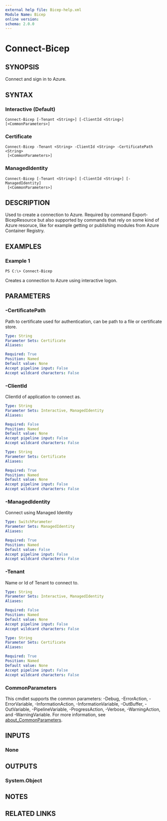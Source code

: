 ```yaml
---
external help file: Bicep-help.xml
Module Name: Bicep
online version:
schema: 2.0.0
---
```


# Connect-Bicep

## SYNOPSIS
Connect and sign in to Azure.

## SYNTAX

### Interactive (Default)
```
Connect-Bicep [-Tenant <String>] [-ClientId <String>] [<CommonParameters>]
```

### Certificate
```
Connect-Bicep -Tenant <String> -ClientId <String> -CertificatePath <String>
 [<CommonParameters>]
```

### ManagedIdentity
```
Connect-Bicep [-Tenant <String>] [-ClientId <String>] [-ManagedIdentity]
 [<CommonParameters>]
```

## DESCRIPTION
Used to create a connection to Azure.
Required by command Export-BicepResource but also supported by commands that rely on some kind of Azure resoruce, like for example getting or publishing modules from Azure Container Registry.

## EXAMPLES

### Example 1
```
PS C:\> Connect-Bicep
```

Creates a connection to Azure using interactive logon.

## PARAMETERS

### -CertificatePath
Path to certificate used for authentication, can be path to a file or certificate store.

```yaml
Type: String
Parameter Sets: Certificate
Aliases:

Required: True
Position: Named
Default value: None
Accept pipeline input: False
Accept wildcard characters: False
```

### -ClientId
ClientId of application to connect as.

```yaml
Type: String
Parameter Sets: Interactive, ManagedIdentity
Aliases:

Required: False
Position: Named
Default value: None
Accept pipeline input: False
Accept wildcard characters: False
```

```yaml
Type: String
Parameter Sets: Certificate
Aliases:

Required: True
Position: Named
Default value: None
Accept pipeline input: False
Accept wildcard characters: False
```

### -ManagedIdentity
Connect using Managed Identity

```yaml
Type: SwitchParameter
Parameter Sets: ManagedIdentity
Aliases:

Required: True
Position: Named
Default value: False
Accept pipeline input: False
Accept wildcard characters: False
```

### -Tenant
Name or Id of Tenant to connect to.

```yaml
Type: String
Parameter Sets: Interactive, ManagedIdentity
Aliases:

Required: False
Position: Named
Default value: None
Accept pipeline input: False
Accept wildcard characters: False
```

```yaml
Type: String
Parameter Sets: Certificate
Aliases:

Required: True
Position: Named
Default value: None
Accept pipeline input: False
Accept wildcard characters: False
```

### CommonParameters
This cmdlet supports the common parameters: -Debug, -ErrorAction, -ErrorVariable, -InformationAction, -InformationVariable, -OutBuffer, -OutVariable, -PipelineVariable, -ProgressAction, -Verbose, -WarningAction, and -WarningVariable. For more information, see [about_CommonParameters](http://go.microsoft.com/fwlink/?LinkID=113216).

## INPUTS

### None
## OUTPUTS

### System.Object
## NOTES

## RELATED LINKS
